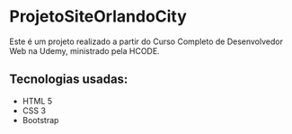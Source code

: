 # ProjetoSiteOrlandoCity

Este é um projeto realizado a partir do Curso Completo de Desenvolvedor Web na Udemy, ministrado pela HCODE.

## Tecnologias usadas:

- HTML 5
- CSS 3
- Bootstrap

